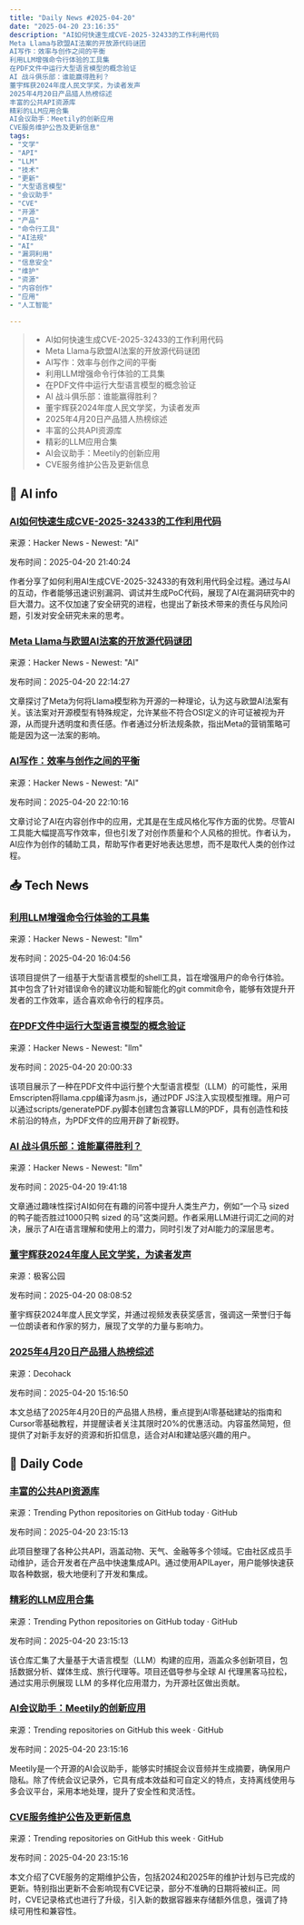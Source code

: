 ```yaml
---
title: "Daily News #2025-04-20"
date: "2025-04-20 23:16:35"
description: "AI如何快速生成CVE-2025-32433的工作利用代码
Meta Llama与欧盟AI法案的开放源代码谜团
AI写作：效率与创作之间的平衡
利用LLM增强命令行体验的工具集
在PDF文件中运行大型语言模型的概念验证
AI 战斗俱乐部：谁能赢得胜利？
董宇辉获2024年度人民文学奖，为读者发声
2025年4月20日产品猎人热榜综述
丰富的公共API资源库
精彩的LLM应用合集
AI会议助手：Meetily的创新应用
CVE服务维护公告及更新信息"
tags: 
- "文学"
- "API"
- "LLM"
- "技术"
- "更新"
- "大型语言模型"
- "会议助手"
- "CVE"
- "开源"
- "产品"
- "命令行工具"
- "AI法规"
- "AI"
- "漏洞利用"
- "信息安全"
- "维护"
- "资源"
- "内容创作"
- "应用"
- "人工智能"

---
```


> - AI如何快速生成CVE-2025-32433的工作利用代码
> - Meta Llama与欧盟AI法案的开放源代码谜团
> - AI写作：效率与创作之间的平衡
> - 利用LLM增强命令行体验的工具集
> - 在PDF文件中运行大型语言模型的概念验证
> - AI 战斗俱乐部：谁能赢得胜利？
> - 董宇辉获2024年度人民文学奖，为读者发声
> - 2025年4月20日产品猎人热榜综述
> - 丰富的公共API资源库
> - 精彩的LLM应用合集
> - AI会议助手：Meetily的创新应用
> - CVE服务维护公告及更新信息

## 🤖 AI info

### [AI如何快速生成CVE-2025-32433的工作利用代码](https://platformsecurity.com/blog/CVE-2025-32433-poc)

来源：Hacker News - Newest: "AI"

发布时间：2025-04-20 21:40:24

作者分享了如何利用AI生成CVE-2025-32433的有效利用代码全过程。通过与AI的互动，作者能够迅速识别漏洞、调试并生成PoC代码，展现了AI在漏洞研究中的巨大潜力。这不仅加速了安全研究的进程，也提出了新技术带来的责任与风险问题，引发对安全研究未来的思考。

### [Meta Llama与欧盟AI法案的开放源代码谜团](https://simonwillison.net/2025/Apr/19/llama-eu-ai-act/)

来源：Hacker News - Newest: "AI"

发布时间：2025-04-20 22:14:27

文章探讨了Meta为何将Llama模型称为开源的一种理论，认为这与欧盟AI法案有关。该法案对开源模型有特殊规定，允许某些不符合OSI定义的许可证被视为开源，从而提升透明度和责任感。作者通过分析法规条款，指出Meta的营销策略可能是因为这一法案的影响。

### [AI写作：效率与创作之间的平衡](https://www.trynathinkoutloud.com/blogs/should-ai-write-content/)

来源：Hacker News - Newest: "AI"

发布时间：2025-04-20 22:10:16

文章讨论了AI在内容创作中的应用，尤其是在生成风格化写作方面的优势。尽管AI工具能大幅提高写作效率，但也引发了对创作质量和个人风格的担忧。作者认为，AI应作为创作的辅助工具，帮助写作者更好地表达思想，而不是取代人类的创作过程。

## 📥 Tech News

### [利用LLM增强命令行体验的工具集](https://github.com/CepstrumLabs/hooksh)

来源：Hacker News - Newest: "llm"

发布时间：2025-04-20 16:04:56

该项目提供了一组基于大型语言模型的shell工具，旨在增强用户的命令行体验。其中包含了针对错误命令的建议功能和智能化的git commit命令，能够有效提升开发者的工作效率，适合喜欢命令行的程序员。

### [在PDF文件中运行大型语言模型的概念验证](https://github.com/EvanZhouDev/llm.pdf)

来源：Hacker News - Newest: "llm"

发布时间：2025-04-20 20:00:33

该项目展示了一种在PDF文件中运行整个大型语言模型（LLM）的可能性，采用Emscripten将llama.cpp编译为asm.js，通过PDF JS注入实现模型推理。用户可以通过scripts/generatePDF.py脚本创建包含兼容LLM的PDF，具有创造性和技术前沿的特点，为PDF文件的应用开辟了新视野。

### [AI 战斗俱乐部：谁能赢得胜利？](https://johnscolaro.xyz/blog/llm-fight-club)

来源：Hacker News - Newest: "llm"

发布时间：2025-04-20 19:41:18

文章通过趣味性探讨AI如何在有趣的问答中提升人类生产力，例如“一个马 sized 的鸭子能否胜过1000只鸭 sized 的马”这类问题。作者采用LLM进行词汇之间的对决，展示了AI在语言理解和使用上的潜力，同时引发了对AI能力的深层思考。

### [董宇辉获2024年度人民文学奖，为读者发声](http://www.geekpark.net/news/348380)

来源：极客公园

发布时间：2025-04-20 08:08:52

董宇辉获2024年度人民文学奖，并通过视频发表获奖感言，强调这一荣誉归于每一位朗读者和作家的努力，展现了文学的力量与影响力。

### [2025年4月20日产品猎人热榜综述](https://decohack.com/producthunt-daily-2025-04-20/)

来源：Decohack

发布时间：2025-04-20 15:16:50

本文总结了2025年4月20日的产品猎人热榜，重点提到AI零基础建站的指南和Cursor零基础教程，并提醒读者关注其限时20%的优惠活动。内容虽然简短，但提供了对新手友好的资源和折扣信息，适合对AI和建站感兴趣的用户。

## 💾 Daily Code

### [丰富的公共API资源库](https://github.com/public-apis/public-apis)

来源：Trending Python repositories on GitHub today · GitHub

发布时间：2025-04-20 23:15:13

此项目整理了各种公共API，涵盖动物、天气、金融等多个领域。它由社区成员手动维护，适合开发者在产品中快速集成API。通过使用APILayer，用户能够快速获取各种数据，极大地便利了开发和集成。

### [精彩的LLM应用合集](https://github.com/Shubhamsaboo/awesome-llm-apps)

来源：Trending Python repositories on GitHub today · GitHub

发布时间：2025-04-20 23:15:13

该仓库汇集了大量基于大语言模型（LLM）构建的应用，涵盖众多创新项目，包括数据分析、媒体生成、旅行代理等。项目还倡导参与全球 AI 代理黑客马拉松，通过实用示例展现 LLM 的多样化应用潜力，为开源社区做出贡献。

### [AI会议助手：Meetily的创新应用](https://github.com/Zackriya-Solutions/meeting-minutes)

来源：Trending repositories on GitHub this week · GitHub

发布时间：2025-04-20 23:15:16

Meetily是一个开源的AI会议助手，能够实时捕捉会议音频并生成摘要，确保用户隐私。除了传统会议记录外，它具有成本效益和可自定义的特点，支持离线使用与多会议平台，采用本地处理，提升了安全性和灵活性。

### [CVE服务维护公告及更新信息](https://github.com/CVEProject/cvelistV5)

来源：Trending repositories on GitHub this week · GitHub

发布时间：2025-04-20 23:15:16

本文介绍了CVE服务的定期维护公告，包括2024和2025年的维护计划与已完成的更新。特别指出更新不会影响现有CVE记录，部分不准确的日期将被纠正。同时，CVE记录格式也进行了升级，引入新的数据容器来存储额外信息，强调了持续可用性和兼容性。
